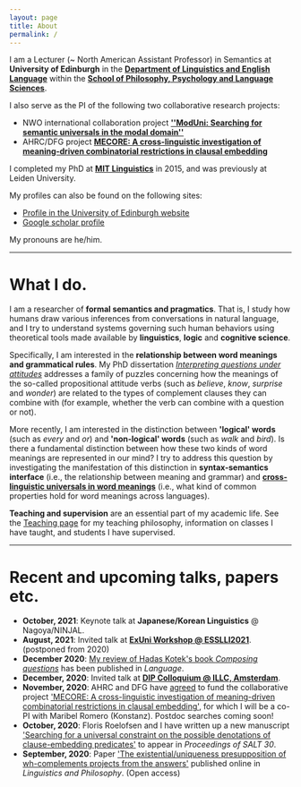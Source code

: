 ```yaml
---
layout: page
title: About
permalink: /
---
```


I am a Lecturer (~ North American Assistant Professor) in Semantics at **University of Edinburgh** in the **[Department of Linguistics and English Language](https://www.ed.ac.uk/ppls/linguistics-and-english-language)** within the **[School of Philosophy, Psychology and Language Sciences](https://www.ed.ac.uk/ppls)**. 

I also serve as the PI of the following two collaborative research projects: 
- NWO international collaboration project **[''ModUni: Searching for semantic universals in the modal domain''](wuegaki.github.io/modal-universals/)**
- AHRC/DFG project **[MECORE: A cross-linguistic investigation of meaning-driven combinatorial restrictions in clausal embedding](https://wuegaki.ppls.ed.ac.uk/mecore/)**

I completed my PhD at **[MIT Linguistics](http://web.mit.edu/linguistics/)** in 2015, and was previously at Leiden University. 

<!-- I also have the following external appointments in academic journals and conferences:
- an editorial board member of *[Semantics & Pragmatics](http://semprag.org/)*
- a review board member of *[Snippets](http://www.ledonline.it/snippets/)*
- a steering committee member of [Logic and Engineering in Natural Language Semantics (LENLS)](http://www.is.ocha.ac.jp/~bekki/lenls/). -->

My profiles can also be found on the following sites:
- [Profile in the University of Edinburgh website](https://www.ed.ac.uk/profile/wataru-uegaki)
- [Google scholar profile](https://scholar.google.co.jp/citations?user=PHs9XX8AAAAJ)

My pronouns are he/him. 

---

# What I do.

I am a researcher of **formal semantics and pragmatics**. That is, I study how humans draw various inferences from conversations in natural language, and I try to understand systems governing such human behaviors using theoretical tools made available by **linguistics**, **logic** and **cognitive science**.

Specifically, I am interested in the **relationship between word meanings and grammatical rules**. My PhD dissertation *[Interpreting questions under attitudes](http://hdl.handle.net/1721.1/99318)* addresses a family of puzzles concerning how the meanings of the so-called propositional attitude verbs (such as *believe*, *know*, *surprise* and *wonder*) are related to the types of complement clauses they can combine with (for example, whether the verb can combine with a question or not). 

More recently, I am interested in the distinction between **'logical' words** (such as *every* and *or*) and **'non-logical' words** (such as *walk* and *bird*). Is there a fundamental distinction between how these two kinds of word meanings are represented in our mind? I try to address this question by investigating the manifestation of this distinction in **syntax-semantics interface** (i.e., the relationship between meaning and grammar) and [**cross-linguistic universals in word meanings**](wuegaki.github.io/modal-universals/) (i.e., what kind of common properties hold for word meanings across languages). 

<!-- I also specialise in **Japanese linguistics**. I investigate various aspects of the grammatical structure of the languages/dialects in Japan, with an aim to uncover the nature of the similarity and differences that the Japanese languages have with other languages in the world. -->

**Teaching and supervision** are an essential part of my academic life. See the [Teaching page](wuegaki.github.io/teaching) for my teaching philosophy, information on classes I have taught, and students I have supervised.

---

# Recent and upcoming talks, papers etc.


<!-- - **August, 2020**: Course at the **EGG Summer School** -->
- **October, 2021**: Keynote talk at **Japanese/Korean Linguistics** @ Nagoya/NINJAL.
- **August, 2021**: Invited talk at [**ExUni Workshop @ ESSLLI2021**](http://mmaldonadosyncog.ppls.ed.ac.uk/ExUni/). (postponed from 2020)
- **December 2020**: [My review of Hadas Kotek's book _Composing questions_](https://muse.jhu.edu/article/775372) has been published in *Language*. 
- **December, 2020**: Invited talk at [**DIP Colloquium @ ILLC, Amsterdam**](http://projects.illc.uva.nl/LoLa/DIP-Colloquium/). 
- **November, 2020**: AHRC and DFG have [agreed](https://www.ukri.org/news/uk-german-collaborative-research-projects-announced/?utm_source=Twitter&utm_medium=social&utm_campaign=SocialSignIn) to fund the collaborative project ['MECORE: A cross-linguistic investigation of meaning-driven combinatorial restrictions in clausal embedding'](https://wuegaki.ppls.ed.ac.uk/mecore/), for which I will be a co-PI with Maribel Romero (Konstanz). Postdoc searches coming soon! 
- **October, 2020**: Floris Roelofsen and I have written up a new manuscript ['Searching for a universal constraint on the possible denotations of clause-embedding predicates'](https://semanticsarchive.net/Archive/mI0YWFjM/paper.pdf) to appear in *Proceedings of SALT 30*.
- **September, 2020**: Paper ['The existential/uniqueness presupposition of wh-complements projects from the answers'](https://doi.org/10.1007/s10988-020-09309-4) published online in _Linguistics and Philosophy_. (Open access)

<!-- - **August 17-20, 2020**: Talk 'Searching for a universal constraint on the denotation of clause-embedding predicates' (co-authored with Floris Roelofsen) at [**SALT 30**](https://saltconf.github.io/salt30/index.html). 
- **July 19, 2020**: New manuscript ['*NAND and the communicative efficiency model'](https://semanticsarchive.net/Archive/2M0YTUzN/paper.pdf)  -->

<!-- ---

# Specific research interests

- Semantics and Pragmatics
  - Semantics and pragmatics of interrogatives and their responses
  - Semantics and pragmatics of sentence-final particles
  - Constraints on lexical denotations
- Syntax-Semantics Interface
  - Semantics of attitude predicates and their selectional properties
  - wh-indeterminates
  - disjunctive constructions
- Morpho-phonology of Japanese dialects -->
